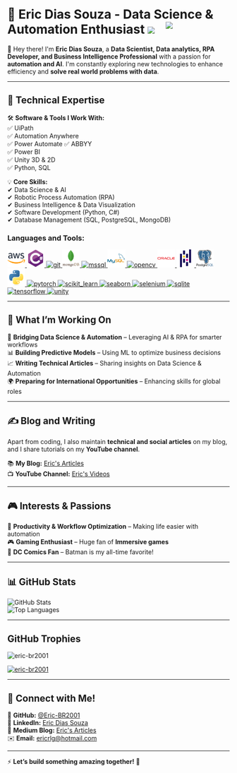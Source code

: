 # 🚀 Eric Dias Souza - Data Science & Automation Enthusiast  <img src="https://media.giphy.com/media/WUlplcMpOCEmTGBtBW/giphy.gif" width="30">  <img align='right' src="https://user-images.githubusercontent.com/56272232/128797350-93fc45b9-a86a-4b8c-b4b8-20669d93c969.gif" width="145">

👋 Hey there! I'm **Eric Dias Souza**, a **Data Scientist, Data analytics, RPA Developer, and Business Intelligence Professional** with a passion for **automation and AI**. I'm constantly exploring new technologies to enhance efficiency and **solve real world problems with data**.  

---  

## 🔧 Technical Expertise  
🛠️ **Software & Tools I Work With:**  
✅ UiPath  
✅ Automation Anywhere  
✅ Power Automate
✅ ABBYY  
✅ Power BI  
✅ Unity 3D & 2D  
✅ Python, SQL

💡 **Core Skills:**  
✔ Data Science & AI  
✔ Robotic Process Automation (RPA)  
✔ Business Intelligence & Data Visualization  
✔ Software Development (Python, C#)  
✔ Database Management (SQL, PostgreSQL, MongoDB)

<h3 align="left">Languages and Tools:</h3>
<p align="left"> <a href="https://aws.amazon.com" target="_blank" rel="noreferrer"> <img src="https://raw.githubusercontent.com/devicons/devicon/master/icons/amazonwebservices/amazonwebservices-original-wordmark.svg" alt="aws" width="40" height="40"/> </a> <a href="https://www.w3schools.com/cs/" target="_blank" rel="noreferrer"> <img src="https://raw.githubusercontent.com/devicons/devicon/master/icons/csharp/csharp-original.svg" alt="csharp" width="40" height="40"/> </a> <a href="https://git-scm.com/" target="_blank" rel="noreferrer"> <img src="https://www.vectorlogo.zone/logos/git-scm/git-scm-icon.svg" alt="git" width="40" height="40"/> </a> <a href="https://www.mongodb.com/" target="_blank" rel="noreferrer"> <img src="https://raw.githubusercontent.com/devicons/devicon/master/icons/mongodb/mongodb-original-wordmark.svg" alt="mongodb" width="40" height="40"/> </a> <a href="https://www.microsoft.com/en-us/sql-server" target="_blank" rel="noreferrer"> <img src="https://www.svgrepo.com/show/303229/microsoft-sql-server-logo.svg" alt="mssql" width="40" height="40"/> </a> <a href="https://www.mysql.com/" target="_blank" rel="noreferrer"> <img src="https://raw.githubusercontent.com/devicons/devicon/master/icons/mysql/mysql-original-wordmark.svg" alt="mysql" width="40" height="40"/> </a> <a href="https://opencv.org/" target="_blank" rel="noreferrer"> <img src="https://www.vectorlogo.zone/logos/opencv/opencv-icon.svg" alt="opencv" width="40" height="40"/> </a> <a href="https://www.oracle.com/" target="_blank" rel="noreferrer"> <img src="https://raw.githubusercontent.com/devicons/devicon/master/icons/oracle/oracle-original.svg" alt="oracle" width="40" height="40"/> </a> <a href="https://pandas.pydata.org/" target="_blank" rel="noreferrer"> <img src="https://raw.githubusercontent.com/devicons/devicon/2ae2a900d2f041da66e950e4d48052658d850630/icons/pandas/pandas-original.svg" alt="pandas" width="40" height="40"/> </a> <a href="https://www.postgresql.org" target="_blank" rel="noreferrer"> <img src="https://raw.githubusercontent.com/devicons/devicon/master/icons/postgresql/postgresql-original-wordmark.svg" alt="postgresql" width="40" height="40"/> </a> <a href="https://www.python.org" target="_blank" rel="noreferrer"> <img src="https://raw.githubusercontent.com/devicons/devicon/master/icons/python/python-original.svg" alt="python" width="40" height="40"/> </a> <a href="https://pytorch.org/" target="_blank" rel="noreferrer"> <img src="https://www.vectorlogo.zone/logos/pytorch/pytorch-icon.svg" alt="pytorch" width="40" height="40"/> </a> <a href="https://scikit-learn.org/" target="_blank" rel="noreferrer"> <img src="https://upload.wikimedia.org/wikipedia/commons/0/05/Scikit_learn_logo_small.svg" alt="scikit_learn" width="40" height="40"/> </a> <a href="https://seaborn.pydata.org/" target="_blank" rel="noreferrer"> <img src="https://seaborn.pydata.org/_images/logo-mark-lightbg.svg" alt="seaborn" width="40" height="40"/> </a> <a href="https://www.selenium.dev" target="_blank" rel="noreferrer"> <img src="https://raw.githubusercontent.com/detain/svg-logos/780f25886640cef088af994181646db2f6b1a3f8/svg/selenium-logo.svg" alt="selenium" width="40" height="40"/> </a> <a href="https://www.sqlite.org/" target="_blank" rel="noreferrer"> <img src="https://www.vectorlogo.zone/logos/sqlite/sqlite-icon.svg" alt="sqlite" width="40" height="40"/> </a> <a href="https://www.tensorflow.org" target="_blank" rel="noreferrer"> <img src="https://www.vectorlogo.zone/logos/tensorflow/tensorflow-icon.svg" alt="tensorflow" width="40" height="40"/> </a> <a href="https://unity.com/" target="_blank" rel="noreferrer"> <img src="https://www.vectorlogo.zone/logos/unity3d/unity3d-icon.svg" alt="unity" width="40" height="40"/> </a> </p>

---  

## 🚀 What I’m Working On  
🎯 **Bridging Data Science & Automation** – Leveraging AI & RPA for smarter workflows  
📊 **Building Predictive Models** – Using ML to optimize business decisions  
📈 **Writing Technical Articles** – Sharing insights on Data Science & Automation  
🌍 **Preparing for International Opportunities** – Enhancing skills for global roles  

---  

## ✍️ Blog and Writing  
Apart from coding, I also maintain **technical and social articles** on my blog, and I share tutorials on my **YouTube channel**.  

📚 **My Blog:** [Eric's Articles](https://ericdiass.medium.com/)  
📺 **YouTube Channel:** [Eric's Videos](https://www.youtube.com/@Criticando_Pixels)   

---


## 🎮 Interests & Passions  
🎯 **Productivity & Workflow Optimization** – Making life easier with automation  
🎮 **Gaming Enthusiast** – Huge fan of **Immersive games**  
🦇 **DC Comics Fan** – Batman is my all-time favorite!  

---  

## 📊 GitHub Stats  
![GitHub Stats](https://github-readme-stats.vercel.app/api?username=Eric-BR2001&theme=midnight-purple&show_icons=true)  
![Top Languages](https://github-readme-stats.vercel.app/api/top-langs/?username=Eric-BR2001&layout=compact&theme=midnight-purple&show_icons=true)  

---  

## GitHub Trophies 
<p align="left"> <img src="https://komarev.com/ghpvc/?username=eric-br2001&label=Profile%20views&color=0e75b6&style=flat" alt="eric-br2001" /> </p>
<p align="left"> <a href="https://github.com/ryo-ma/github-profile-trophy"><img src="https://github-profile-trophy.vercel.app/?username=eric-br2001" alt="eric-br2001" /></a> </p>

---

## 🔗 Connect with Me!   
💼 **GitHub:** [@Eric-BR2001](https://github.com/Eric-BR2001)  
💬 **LinkedIn:** [Eric Dias Souza](https://www.linkedin.com/in/eric-dias-souza/)  
📖 **Medium Blog:** [Eric's Articles](https://ericdiass.medium.com/)  
✉️ **Email:** [ericrlg@hotmail.com](mailto:ericrlg@hotmail.com)  

---  

⚡ **Let’s build something amazing together!** 🚀
